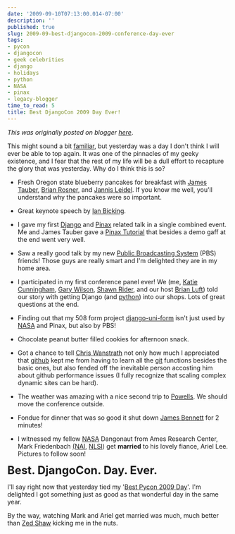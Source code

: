 ```yaml
---
date: '2009-09-10T07:13:00.014-07:00'
description: ''
published: true
slug: 2009-09-best-djangocon-2009-conference-day-ever
tags:
- pycon
- djangocon
- geek celebrities
- django
- holidays
- python
- NASA
- pinax
- legacy-blogger
time_to_read: 5
title: Best DjangoCon 2009 Day Ever!
---
```


*This was originally posted on blogger [here](https://pydanny.blogspot.com/2009/09/best-djangocon-2009-conference-day-ever.html)*.

This might sound a bit [familiar](https://pydanny.blogspot.com/2009/03/best-pycon-2009-conference-day-ever.html), but yesterday was a day I don't think I will ever be able to top again. It was one of the pinnacles of my geeky existence, and I fear that the rest of my life will be a dull effort to recapture the glory that was yesterday. Why do I think this is so?


- Fresh Oregon state blueberry pancakes for breakfast with [James Tauber](https://jamestauber.com/), [Brian Rosner](https://oebfare.com/), and [Jannis Leidel](https://jannisleidel.com/). If you know me well, you'll understand why the pancakes were so important.
- Great keynote speech by [Ian Bicking](https://blog.ianbicking.org/).

- I gave my first [Django](https://djangoproject.com/) and [Pinax](https://pinaxproject.com/) related talk in a single combined event. Me and James Tauber gave a [Pinax Tutorial](https://www.slideshare.net/pydanny/pinax-tutorial-090909) that besides a demo gaff at the end went very well.
- Saw a really good talk by my new [Public Broadcasting System](https://pbs.org/) (PBS) friends! Those guys are really smart and I'm delighted they are in my home area.

- I participated in my first conference panel ever! We (me, [Katie Cunningham](https://elephantangelchild.blogspot.com/), [Gary Wilson](https://gdub.wordpress.com/), [Shawn Rider](https://pbs.org/), and our host [Brian Luft](https://lincolnloop.com/))  told our story with getting Django (and [python](https://python.org/)) into our shops. Lots of great questions at the end.
- Finding out that my 508 form project [django-uni-form](https://github.com/pydanny/django-uni-form) isn't just used by [NASA](https://www.nasa.gov/) and Pinax, but also by PBS!
- Chocolate peanut butter filled cookies for afternoon snack.
- Got a chance to tell [Chris Wanstrath](https://defunkt.github.com/) not only how much I appreciated that [github](https://github.com/) kept me from having to learn all the [git](https://git-scm.com/) functions besides the basic ones, but also fended off the inevitable person accosting him about github performance issues (I fully recognize that scaling complex dynamic sites can be hard).

- The weather was amazing with a nice second trip to [Powells](https://www.powells.com/). We should move the conference outside.
- Fondue for dinner that was so good it shut down [James Bennett](https://jamesbennett.com/) for 2 minutes!
- I witnessed my fellow [NASA](https://www.nasa.gov/) Dangonaut  from Ames Research Center, Mark Friedenbach [(NAI](https://astrobiology.nasa.gov/), [NLSI](https://lunarscience.nasa.gov/))  get <span style="font-weight: bold;">married</span> to his lovely fiance, Ariel Lee. Pictures to follow soon!


<span style="font-size: 180%;"><span style="font-weight: bold;">Best. DjangoCon. Day. Ever.</span></span>

I'll say right now that yesterday tied my '[Best Pycon 2009 Day](https://pydanny.blogspot.com/2009/03/best-pycon-2009-conference-day-ever.html)'. I'm delighted I got something just as good as that wonderful day in the same year.

By the way, watching Mark and Ariel get married was much, much better than [Zed Shaw](https://zedshaw.com/) kicking me in the nuts.